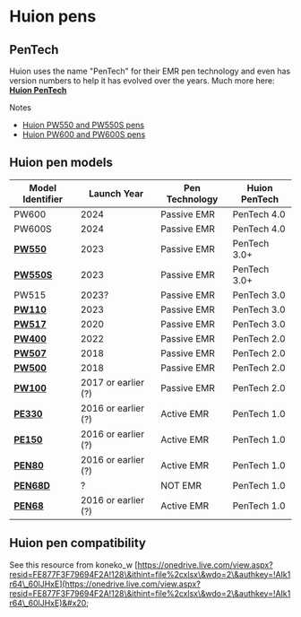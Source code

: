 # Huion pens

## PenTech

Huion uses the name "PenTech" for their EMR pen technology and even has version numbers to help it has evolved over the years. Much more here: [**Huion PenTech**](huion-pentech.md)&#x20;

Notes

* [Huion PW550 and PW550S pens](7p-notes-huion-pw550-series-pens.md)
* [Huion PW600 and PW600S pens](7p-notes-huion-pw600-series-pens.md)

## Huion pen models

<table><thead><tr><th>Model Identifier</th><th width="127">Launch Year</th><th>Pen Technology</th><th>Huion PenTech</th></tr></thead><tbody><tr><td>PW600</td><td>2024</td><td>Passive EMR</td><td>PenTech 4.0</td></tr><tr><td>PW600S</td><td>2024</td><td>Passive EMR</td><td>PenTech 4.0</td></tr><tr><td><a href="https://store.huion.com/products/battery-free-pen-pw550"><strong>PW550</strong></a></td><td>2023</td><td>Passive EMR</td><td>PenTech 3.0+</td></tr><tr><td><a href="https://store.huion.com/products/battery-free-slim-pen-pw550s"><strong>PW550S</strong></a></td><td>2023</td><td>Passive EMR</td><td>PenTech 3.0+</td></tr><tr><td>PW515</td><td>2023?</td><td>Passive EMR</td><td>PenTech 3.0</td></tr><tr><td><a href="https://store.huion.com/products/battery-free-pen-pw110"><strong>PW110</strong></a></td><td>2023</td><td>Passive EMR</td><td>PenTech 3.0</td></tr><tr><td><a href="https://store.huion.com/products/battery-free-pen-pw517"><strong>PW517</strong></a></td><td>2020</td><td>Passive EMR</td><td>PenTech 3.0</td></tr><tr><td><a href="https://store.huion.com/products/battery-free-pen-pw400"><strong>PW400</strong></a></td><td>2022</td><td>Passive EMR</td><td>PenTech 2.0</td></tr><tr><td><a href="https://store.huion.com/products/battery-free-pen-pw507"><strong>PW507</strong></a></td><td>2018</td><td>Passive EMR</td><td>PenTech 2.0</td></tr><tr><td><a href="https://store.huion.com/products/battery-free-pen-pw500"><strong>PW500</strong></a></td><td>2018</td><td>Passive EMR</td><td>PenTech 2.0</td></tr><tr><td><a href="https://store.huion.com/products/battery-free-pen-pw100"><strong>PW100</strong></a></td><td>2017 or earlier (?)</td><td>Passive EMR</td><td>PenTech 2.0</td></tr><tr><td><a href="https://www.huion.us/products/huion-pe330-rechargeable-pen"><strong>PE330</strong> </a></td><td>2016 or earlier (?)</td><td>Active EMR</td><td>PenTech 1.0</td></tr><tr><td><a href="https://store.huion.com/products/battery-free-pen-pw500"><strong>PE150</strong> </a></td><td>2016 or earlier (?)</td><td>Active EMR</td><td>PenTech 1.0</td></tr><tr><td><a href="https://store.huion.com/products/battery-free-pen-pw500"><strong>PEN80</strong></a></td><td>2016 or earlier (?) </td><td>Active EMR</td><td>PenTech 1.0</td></tr><tr><td><a href="https://store.huion.com/products/battery-free-pen-pw500"><strong>PEN68D</strong></a></td><td>?</td><td>NOT EMR</td><td>PenTech 1.0</td></tr><tr><td><a href="https://store.huion.com/products/battery-free-pen-pw500"><strong>PEN68</strong></a></td><td>2016 or earlier (?)</td><td>Active EMR</td><td>PenTech 1.0</td></tr></tbody></table>

## Huion pen compatibility

See this resource from koneko\_w [https://onedrive.live.com/view.aspx?resid=FE877F3F79694F2A!128\&ithint=file%2cxlsx\&wdo=2\&authkey=!AIk1r64\_60lJHxE](https://onedrive.live.com/view.aspx?resid=FE877F3F79694F2A!128\&ithint=file%2cxlsx\&wdo=2\&authkey=!AIk1r64\_60lJHxE)&#x20;
